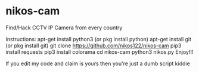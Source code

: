 # nikos-cam
Find/Hack CCTV IP Camera from every country

Instructions:
apt-get install python3 (or pkg install python)
apt-get install git (or pkg install git)
git clone https://github.com/nikos122/nikos-cam
pip3 install requests
pip3 install colorama
cd nikos-cam
python3 nikos.py
Enjoy!!!

If you edit my code and claim is yours then you're just a dumb script kiddie

